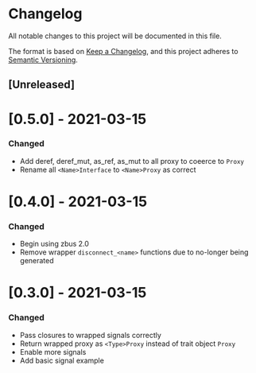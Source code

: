 # Changelog
All notable changes to this project will be documented in this file.

The format is based on [Keep a Changelog](https://keepachangelog.com/en/1.0.0/),
and this project adheres to [Semantic Versioning](https://semver.org/spec/v2.0.0.html).

## [Unreleased]
# [0.5.0] - 2021-03-15
### Changed
- Add deref, deref_mut, as_ref, as_mut to all proxy to coeerce to `Proxy`
- Rename all `<Name>Interface` to `<Name>Proxy` as correct

# [0.4.0] - 2021-03-15
### Changed
- Begin using zbus 2.0
- Remove wrapper `disconnect_<name>` functions due to no-longer being generated

# [0.3.0] - 2021-03-15
### Changed
- Pass closures to wrapped signals correctly
- Return wrapped proxy as `<Type>Proxy` instead of trait object `Proxy`
- Enable more signals
- Add basic signal example